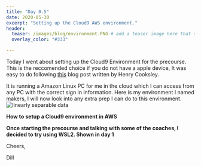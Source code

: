 ```yaml
---
title: "Day 0.5"
date: 2020-05-30
excerpt: "Setting up the Cloud9 AWS environment."
header:
  teaser: /images/blog/environment.PNG # add a teaser image here that sums up what the blog post is about for display on blog page, the image should go in the image/blog folder
  overlay_color: "#333"

---
```

Today I went about setting up the Cloud9 Environment for the precourse. This is the reccomended choice if you do not have a apple device, It was easy to do following [this](https://blog.makersacademy.com/how-to-get-a-professional-coding-environment-anywhere-with-aws-cloud9-f13d0424271) blog post written by Henry Cooksley.

It is running a Amazon Linux PC for me in the cloud which I can access from any PC with the correct sign in information.
Here is my environment I named makers, I will now look into any extra prep I can do to this environment.
<img src="{{ site.url }}{{ site.baseurl }}/images/blog/environment.PNG" alt="linearly separable data">

**How to setup a Cloud9 environment in AWS**

**Once starting the precourse and talking with some of the coaches, I decided to try using WSL2. Shown in day 1**

Cheers,

Dill